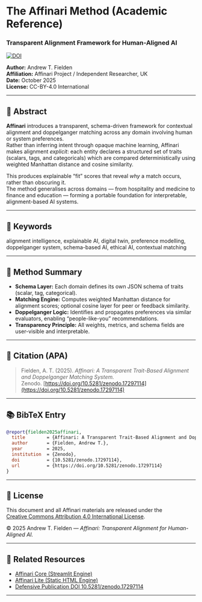 # The Affinari Method (Academic Reference)
### Transparent Alignment Framework for Human-Aligned AI

[![DOI](https://zenodo.org/badge/DOI/10.5281/zenodo.17297114.svg)](https://doi.org/10.5281/zenodo.17297114)

**Author:** Andrew T. Fielden  
**Affiliation:** Affinari Project / Independent Researcher, UK  
**Date:** October 2025  
**License:** CC-BY-4.0 International  

---

## 🧭 Abstract

**Affinari** introduces a transparent, schema-driven framework for contextual alignment and doppelganger matching across any domain involving human or system preferences.  
Rather than inferring intent through opaque machine learning, Affinari makes alignment *explicit*: each entity declares a structured set of traits (scalars, tags, and categoricals) which are compared deterministically using weighted Manhattan distance and cosine similarity.  

This produces explainable “fit” scores that reveal *why* a match occurs, rather than obscuring it.  
The method generalises across domains — from hospitality and medicine to finance and education — forming a portable foundation for interpretable, alignment-based AI systems.

---

## 🧩 Keywords

alignment intelligence, explainable AI, digital twin, preference modelling, doppelganger system, schema-based AI, ethical AI, contextual matching

---

## 🧮 Method Summary

- **Schema Layer:** Each domain defines its own JSON schema of traits (scalar, tag, categorical).  
- **Matching Engine:** Computes weighted Manhattan distance for alignment scores; optional cosine layer for peer or feedback similarity.  
- **Doppelganger Logic:** Identifies and propagates preferences via similar evaluators, enabling “people-like-you” recommendations.  
- **Transparency Principle:** All weights, metrics, and schema fields are user-visible and interpretable.  

---

## 📘 Citation (APA)

> Fielden, A. T. (2025). *Affinari: A Transparent Trait-Based Alignment and Doppelganger Matching System.*  
> Zenodo. [https://doi.org/10.5281/zenodo.17297114](https://doi.org/10.5281/zenodo.17297114)

---

## 📚 BibTeX Entry

```bibtex
@report{fielden2025affinari,
  title        = {Affinari: A Transparent Trait-Based Alignment and Doppelganger Matching System},
  author       = {Fielden, Andrew T.},
  year         = 2025,
  institution  = {Zenodo},
  doi          = {10.5281/zenodo.17297114},
  url          = {https://doi.org/10.5281/zenodo.17297114}
}
```

---

## 🧾 License
This document and all Affinari materials are released under the  
[Creative Commons Attribution 4.0 International License](https://creativecommons.org/licenses/by/4.0/).

© 2025 Andrew T. Fielden — *Affinari: Transparent Alignment for Human-Aligned AI.*

---

## 🔗 Related Resources
- [Affinari Core (Streamlit Engine)](https://github.com/affinari/affinari_core)  
- [Affinari Lite (Static HTML Engine)](https://github.com/affinari/affinari_lite)  
- [Defensive Publication DOI 10.5281/zenodo.17297114](https://doi.org/10.5281/zenodo.17297114)

---
